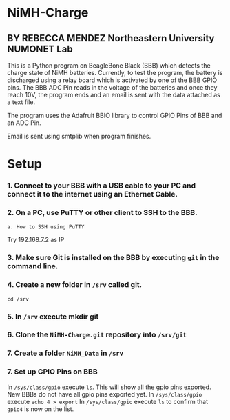 # NiMH-Charge
BY REBECCA MENDEZ
Northeastern University NUMONET Lab
---------------------------------------------------------------------------
This is a Python program on BeagleBone Black (BBB) which detects the charge state of NiMH batteries. Currently, to test the program,
the battery is discharged using a relay board which is activated by one of the BBB GPIO pins. The BBB ADC Pin reads in the voltage of the batteries and once they reach 10V, the program ends and an email is sent with the data attached as a text file.  

The program uses the Adafruit BBIO library to control GPIO Pins of BBB and an ADC Pin.

Email is sent using smtplib when program finishes.

# Setup
### 1. Connect to your BBB with a USB cable to your PC and connect it to the internet using an Ethernet Cable. 
### 2. On a PC, use PuTTY or other client to SSH to the BBB.
    a. How to SSH using PuTTY
Try 192.168.7.2 as IP
### 3. Make sure Git is installed on the BBB by executing `git` in the command line.
### 4. Create a new folder in `/srv` called git.
```
cd /srv
```
### 5. In `/srv` execute mkdir git
### 6. Clone the `NiMH-Charge.git` repository into `/srv/git`
### 7. Create a folder `NiMH_Data` in `/srv`
### 7. Set up GPIO Pins on BBB
In `/sys/class/gpio` execute `ls`. This will show all the gpio pins exported. New BBBs do not have all gpio pins exported yet.
In `/sys/class/gpio` execute `echo 4 > export`
In `/sys/class/gpio` execute `ls` to confirm that `gpio4` is now on the list.


